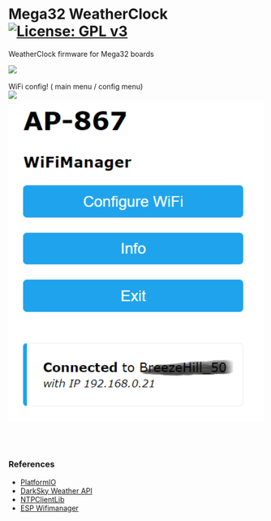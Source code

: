 # Mega32 WeatherClock  [![License: GPL v3](https://img.shields.io/badge/License-GPLv3-blue.svg)](https://www.gnu.org/licenses/gpl-3.0)  

WeatherClock firmware for Mega32 boards<br>
 
<img src="doc/DarkSkyWeatherNTP_0820.gif" width="160"> <br>

WiFi config! ( main menu / config menu) <br>
<img src="doc/wfm0821.png" width="640" > <img src="doc/wfm0921.png" width="640" ><br><br>

<br> 

### References
  - [PlatformIO](https://platformio.org/) <br>
  - [DarkSky Weather API](https://darksky.net/dev)<br>
  - [NTPClientLib](https://github.com/gmag11/NtpClient)<br>
  - [ESP Wifimanager](https://github.com/tzapu/WiFiManager) <br>

